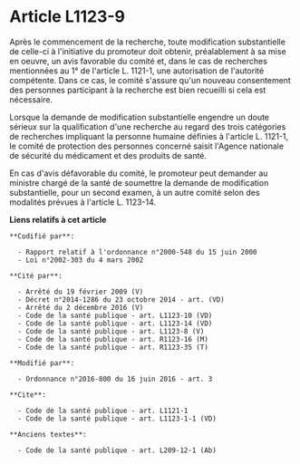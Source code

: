 # Article L1123-9

Après le commencement de la recherche, toute modification substantielle de celle-ci à l'initiative du promoteur doit obtenir,
préalablement à sa mise en oeuvre, un avis favorable du comité et, dans le cas de recherches mentionnées au 1° de l'article
L. 1121-1, une autorisation de l'autorité compétente. Dans ce cas, le comité s'assure qu'un nouveau consentement des
personnes participant à la recherche est bien recueilli si cela est nécessaire. 

Lorsque la demande de modification substantielle engendre un doute sérieux sur la qualification d'une recherche au regard des
trois catégories de recherches impliquant la personne humaine définies à l'article L. 1121-1, le comité de protection des
personnes concerné saisit l'Agence nationale de sécurité du médicament et des produits de santé. 

En cas d'avis défavorable du comité, le promoteur peut demander au ministre chargé de la santé de soumettre la demande de
modification substantielle, pour un second examen, à un autre comité selon des modalités prévues à l'article L. 1123-14.

**Liens relatifs à cet article**

	**Codifié par**:

	  - Rapport relatif à l'ordonnance n°2000-548 du 15 juin 2000
	  - Loi n°2002-303 du 4 mars 2002

	**Cité par**:

	  - Arrêté du 19 février 2009 (V)
	  - Décret n°2014-1286 du 23 octobre 2014 - art. (VD)
	  - Arrêté du 2 décembre 2016 (V)
	  - Code de la santé publique - art. L1123-10 (VD)
	  - Code de la santé publique - art. L1123-14 (VD)
	  - Code de la santé publique - art. L1123-8 (V)
	  - Code de la santé publique - art. R1123-16 (M)
	  - Code de la santé publique - art. R1123-35 (T)

	**Modifié par**:

	  - Ordonnance n°2016-800 du 16 juin 2016 - art. 3

	**Cite**:

	  - Code de la santé publique - art. L1121-1
	  - Code de la santé publique - art. L1123-1-1 (VD)

	**Anciens textes**:

	  - Code de la santé publique - art. L209-12-1 (Ab)
